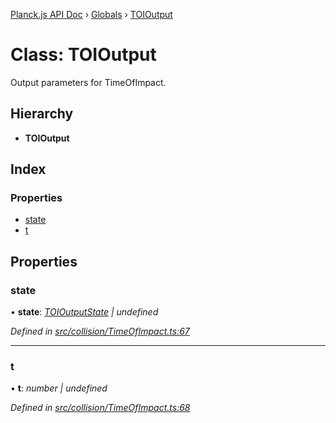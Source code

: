 [Planck.js API Doc](../README.md) › [Globals](../globals.md) › [TOIOutput](toioutput.md)

# Class: TOIOutput

Output parameters for TimeOfImpact.

## Hierarchy

* **TOIOutput**

## Index

### Properties

* [state](toioutput.md#state)
* [t](toioutput.md#t)

## Properties

###  state

• **state**: *[TOIOutputState](../enums/toioutputstate.md) | undefined*

*Defined in [src/collision/TimeOfImpact.ts:67](https://github.com/shakiba/planck.js/blob/1523746/src/collision/TimeOfImpact.ts#L67)*

___

###  t

• **t**: *number | undefined*

*Defined in [src/collision/TimeOfImpact.ts:68](https://github.com/shakiba/planck.js/blob/1523746/src/collision/TimeOfImpact.ts#L68)*
